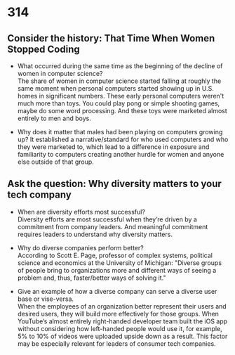 # 314

## Consider the history: That Time When Women Stopped Coding

- What occurred during the same time as the beginning of the decline of women in computer science?  
The share of women in computer science started falling at roughly the same moment when personal computers started showing up in U.S. homes in significant numbers. These early personal computers weren't much more than toys. You could play pong or simple shooting games, maybe do some word processing. And these toys were marketed almost entirely to men and boys.

- Why does it matter that males had been playing on computers growing up?
It established a narrative/standard for who used computers and who they were marketed to, which lead to a difference in exposure and familiarity to computers creating another hurdle for women and anyone else outside of that group.

## Ask the question: Why diversity matters to your tech company

- When are diversity efforts most successful?  
Diversity efforts are most successful when they’re driven by a commitment from company leaders. And meaningful commitment requires leaders to understand why diversity matters.

- Why do diverse companies perform better?  
According to Scott E. Page, professor of complex systems, political science and economics at the University of Michigan: "Diverse groups of people bring to organizations more and different ways of seeing a problem and, thus, faster/better ways of solving it."

- Give an example of how a diverse company can serve a diverse user base or vise-versa.  
When the employees of an organization better represent their users and desired users, they will build more effectively for those groups. When YouTube’s almost entirely right-handed developer team built the iOS app without considering how left-handed people would use it, for example, 5% to 10% of videos were uploaded upside down as a result. This factor may be especially relevant for leaders of consumer tech companies.
